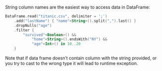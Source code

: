 [//]: # (title: String API)

<!---IMPORT org.jetbrains.kotlinx.dataframe.samples.api.ApiLevels-->

String column names are the easiest way to access data in DataFrame:

<!---FUN strings-->

```kotlin
DataFrame.read("titanic.csv", delimiter = ';')
    .add("lastName") { "name"<String>().split(",").last() }
    .dropNulls("age")
    .filter {
        "survived"<Boolean>() &&
            "home"<String>().endsWith("NY") &&
            "age"<Int>() in 10..20
    }
```

<!---END-->

<warning>
Note that if data frame doesn’t contain column with the string provided, or you try to cast to the wrong type it will lead to runtime exception.
</warning>
